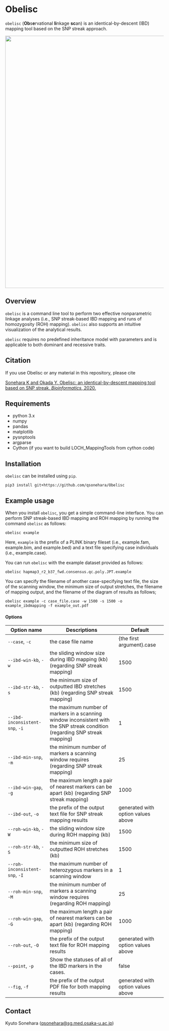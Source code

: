 # Obelisc
`obelisc` (**Ob**s**e**rvational **li**nkage **sc**an) is an identical-by-descent (IBD) mapping tool based on the SNP streak approach.

<p><img src="https://github.com/qsonehara/Obelisc/blob/images/Obelisc_overview.png" width=800px></p>

## Overview

`obelisc` is a command line tool to perform two effective nonparametric linkage analyses (i.e., SNP streak-based IBD mapping and runs of homozygosity (ROH) mapping). `obelisc` also supports an intuitive visualization of the analytical results.

`obelisc` requires no predefined inheritance model with parameters and is applicable to both dominant and recessive traits.

## Citation

If you use Obelisc or any material in this repository, please cite


[Sonehara K and Okada Y. Obelisc: an identical-by-descent mapping tool based on SNP streak.
*Bioinformatics*, 2020.](https://doi.org/10.1093/bioinformatics/btaa940)


## Requirements

- python 3.x
- numpy
- pandas
- matplotlib
- pysnptools
- argparse
- Cython (if you want to build LOCH_MappingTools from cython code)



## Installation

`obelisc` can be installed using `pip`.

```
pip3 install git+https://github.com/qsonehara/Obelisc
```



## Example usage

When you install `obelisc`, you get a simple command-line interface. You can perform SNP streak-based IBD mapping and ROH mapping by running the command `obelisc` as follows:

```
obelisc example
```

Here, `example` is the prefix of a PLINK binary fileset (i.e., example.fam, example.bim, and example.bed) and a text file specifying case individuals (i.e., example.case).

You can run `obelisc` with the example dataset provided as follows:

```
obelisc hapmap3_r2_b37_fwd.consensus.qc.poly.JPT.example
```

You can specify the filename of another case-specifying text file, the size of the scanning window, the minimum size of output stretches, the filename of mapping output, and the filename of the diagram of results as follows;

```
obelisc example -c case_file.case -w 1500 -s 1500 -o example_ibdmapping -f example_out.pdf
```

#### Options

| Option name                    | Descriptions                                                 | Default                            |
| ------------------------------ | ------------------------------------------------------------ | ---------------------------------- |
| `--case`, `-c`                 | the case file name                                           | {the first argument}.case          |
| `--ibd-win-kb`, `-w`           | the sliding window size during IBD mapping (kb) (regarding SNP streak mapping) | 1500                               |
| `--ibd-str-kb`, `-s`           | the minimum size of outputted IBD stretches (kb) (regarding SNP streak mapping) | 1500                               |
| `--ibd-inconsistent-snp`, `-i` | the maximum number of markers in a scanning window inconsistent with the SNP streak condition  (regarding SNP streak mapping) | 1                                  |
| `--ibd-min-snp`, `-m`          | the minimum number of markers a scanning window requires  (regarding SNP streak mapping) | 25                                 |
| `--ibd-win-gap`, `-g`          | the maximum length a pair of nearest markers can be apart (kb) (regarding SNP streak mapping) | 1000                               |
| `--ibd-out`, `-o`              | the prefix of the output text file for SNP streak mapping results | generated with option values above |
| `--roh-win-kb`, `-W`           | the sliding window size during ROH mapping (kb)              | 1500                               |
| `--roh-str-kb`, `-S`           | the minimum size of outputted ROH stretches (kb)             | 1500                               |
| `--roh-inconsistent-snp`, `-I` | the maximum number of heterozygous markers in a scanning window | 1                                  |
| `--roh-min-snp`, `-M`          | the minimum number of markers a scanning window requires  (regarding ROH mapping) | 25                                 |
| `--roh-win-gap`, `-G`          | the maximum length a pair of nearest markers can be apart (kb) (regarding ROH mapping) | 1000                               |
| `--roh-out`, `-O`              | the prefix of the output text file for ROH mapping results   | generated with option values above |
| `--point`, `-p`                | Show the statuses of all of the IBD markers in the cases.    | false                              |
| `--fig`, `-f`                  | the prefix of the output PDF file for both mapping results   | generated with option values above |



## Contact

Kyuto Sonehara ([qsonehara@sg.med.osaka-u.ac.jp](mailto:qsonehara@sg.med.osaka-u.ac.jp))
